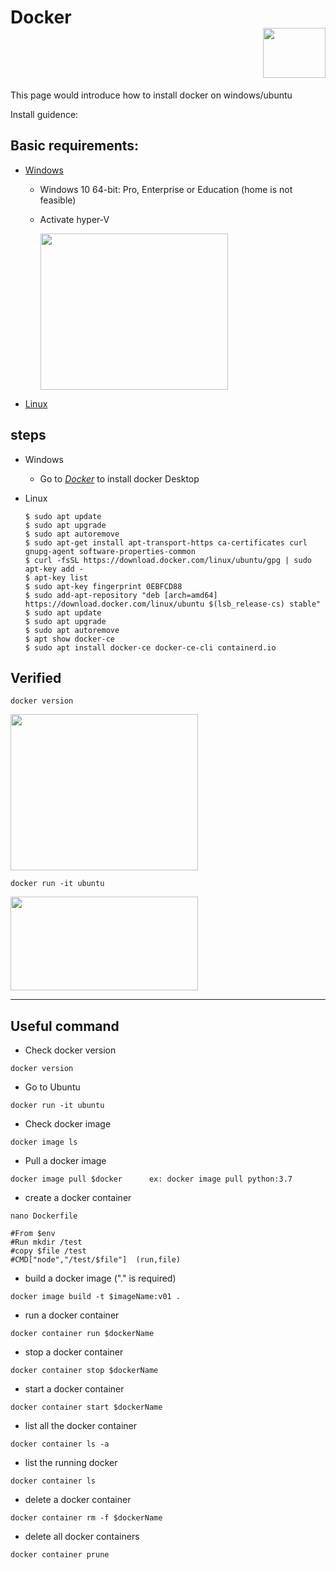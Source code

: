 # Docker <div align=right><image width=100 height=80 src=https://github.com/wushoucheng30510/Docker/blob/main/pictures/homepage-docker-logo.png ></div>

This page would introduce how to install docker on windows/ubuntu

Install guidence: 
## Basic requirements:
- [Windows](https://www.youtube.com/watch?v=bP0uGUpw_Mo&ab_channel=%E6%AD%90%E9%8E%A7%E8%B1%AA)
       
    - Windows 10 64-bit: Pro, Enterprise or Education (home is not feasible)
    - Activate hyper-V
        
        <div><image width=300 height=250 src=https://github.com/wushoucheng30510/Docker/blob/main/pictures/hyper-v.png ></div>
            
- [Linux](https://www.youtube.com/watch?v=X6sk3OxZkRY&list=PLliocbKHJNwubNT2oK-xlB1GXTXuLFb0I&index=2&ab_channel=%E5%B0%8F%E9%A9%AC%E6%8A%80%E6%9C%AF)
    
## steps
- Windows
    - Go to [*Docker*](https://docs.docker.com/desktop/install/windows-install/) to install docker Desktop

- Linux
    ```shell
    $ sudo apt update
    $ sudo apt upgrade
    $ sudo apt autoremove
    $ sudo apt-get install apt-transport-https ca-certificates curl gnupg-agent software-properties-common
    $ curl -fsSL https://download.docker.com/linux/ubuntu/gpg | sudo apt-key add -
    $ apt-key list
    $ sudo apt-key fingerprint 0EBFCD88
    $ sudo add-apt-repository "deb [arch=amd64] https://download.docker.com/linux/ubuntu $(lsb_release-cs) stable"
    $ sudo apt update
    $ sudo apt upgrade
    $ sudo apt autoremove
    $ apt show docker-ce
    $ sudo apt install docker-ce docker-ce-cli containerd.io
    ```
                
## Verified
            
```shell
docker version
```
            
<image width=300 height=250 src=https://github.com/wushoucheng30510/Docker/blob/main/pictures/docker%20version.png>
    
```shell
docker run -it ubuntu
```
<image width=300 height=150 src=https://github.com/wushoucheng30510/Docker/blob/main/pictures/docker%20run%20ubuntu.png>


***            
## Useful command
- Check docker version
```shell
docker version
```

- Go to Ubuntu
```shell
docker run -it ubuntu
```

- Check docker image
```shell
docker image ls
```

- Pull a docker image
```shell
docker image pull $docker      ex: docker image pull python:3.7
```

- create a docker container
```shell
nano Dockerfile

#From $env
#Run mkdir /test
#copy $file /test
#CMD["node","/test/$file"]  (run,file)
```

- build a docker image ("." is required)
```shell
docker image build -t $imageName:v01 .
```

- run a docker container
```shell
docker container run $dockerName
```

- stop a docker container
```shell
docker container stop $dockerName
```

- start a docker container
```shell
docker container start $dockerName
```

- list all the docker container
```shell
docker container ls -a
```

- list the running docker 
```shell
docker container ls
```

- delete a docker container
```shell
docker container rm -f $dockerName
```

- delete all docker containers
```shell
docker container prune
```







